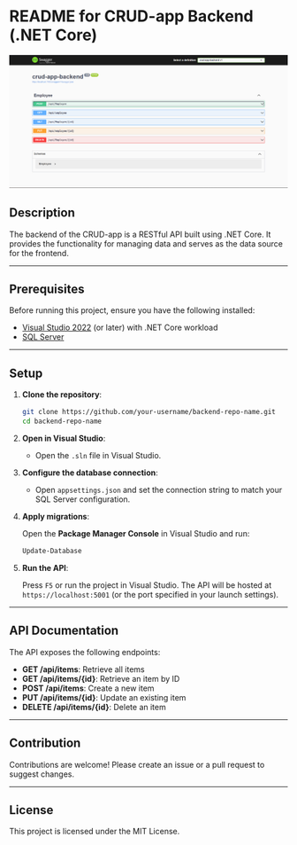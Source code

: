 # README for CRUD-app Backend (.NET Core)

![Aperçu du formulaire de contact](./img1.png)

## Description

The backend of the CRUD-app is a RESTful API built using .NET Core. It provides the functionality for managing data and serves as the data source for the frontend.

---

## Prerequisites

Before running this project, ensure you have the following installed:

- [Visual Studio 2022](https://visualstudio.microsoft.com/) (or later) with .NET Core workload
- [SQL Server](https://www.microsoft.com/en-us/sql-server)

---

## Setup

1. **Clone the repository**:

   ```bash
   git clone https://github.com/your-username/backend-repo-name.git
   cd backend-repo-name
   ```

2. **Open in Visual Studio**:

   - Open the `.sln` file in Visual Studio.

3. **Configure the database connection**:

   - Open `appsettings.json` and set the connection string to match your SQL Server configuration.

4. **Apply migrations**:

   Open the **Package Manager Console** in Visual Studio and run:

   ```powershell
   Update-Database
   ```

5. **Run the API**:

   Press `F5` or run the project in Visual Studio. The API will be hosted at `https://localhost:5001` (or the port specified in your launch settings).

---

## API Documentation

The API exposes the following endpoints:

- **GET /api/items**: Retrieve all items
- **GET /api/items/{id}**: Retrieve an item by ID
- **POST /api/items**: Create a new item
- **PUT /api/items/{id}**: Update an existing item
- **DELETE /api/items/{id}**: Delete an item

---

## Contribution

Contributions are welcome! Please create an issue or a pull request to suggest changes.

---

## License

This project is licensed under the MIT License.


